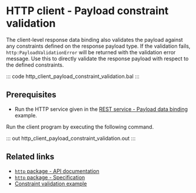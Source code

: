 # HTTP client - Payload constraint validation

The client-level response data binding also validates the payload against any constraints defined on the response payload type. If the validation fails, `http:PayloadValidationError` will be returned with the validation error message. Use this to directly validate the response payload with respect to the defined constraints.

::: code http_client_payload_constraint_validation.bal :::

## Prerequisites
- Run the HTTP service given in the [REST service - Payload data binding](/learn/by-example/http-service-data-binding/) example.

Run the client program by executing the following command.

::: out http_client_payload_constraint_validation.out :::

## Related links
- [`http` package - API documentation](https://lib.ballerina.io/ballerina/http/latest/)
- [`http` package - Specification](/spec/http/)
- [Constraint validation example](/learn/by-example/constraint-validations/)
